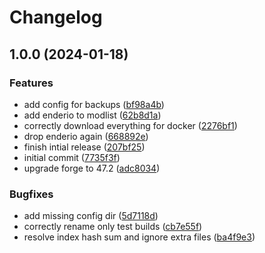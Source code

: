 # Changelog

## 1.0.0 (2024-01-18)


### Features

* add config for backups ([bf98a4b](https://github.com/crafthippie/boergers/commit/bf98a4befad237045dfe20c2f9087e70b91bf652))
* add enderio to modlist ([62b8d1a](https://github.com/crafthippie/boergers/commit/62b8d1ab9d1293be55431ed67d3362c2f6001174))
* correctly download everything for docker ([2276bf1](https://github.com/crafthippie/boergers/commit/2276bf1f884f880569afdc4decd8bb6d869b59ee))
* drop enderio again ([668892e](https://github.com/crafthippie/boergers/commit/668892e00e39f8e6138f6e463abfcbe1cb3983c9))
* finish intial release ([207bf25](https://github.com/crafthippie/boergers/commit/207bf25222f06187518f5521b6a909334767f9d7))
* initial commit ([7735f3f](https://github.com/crafthippie/boergers/commit/7735f3f0823c3f474412e8dcafb3da6fa272afd0))
* upgrade forge to 47.2 ([adc8034](https://github.com/crafthippie/boergers/commit/adc803401d5c5a4a397d6b68a281790fdb8b4857))


### Bugfixes

* add missing config dir ([5d7118d](https://github.com/crafthippie/boergers/commit/5d7118d36ea8240883011411e1d0c8bfcc6df027))
* correctly rename only test builds ([cb7e55f](https://github.com/crafthippie/boergers/commit/cb7e55f4b6086dec588db144e906272800c671cf))
* resolve index hash sum and ignore extra files ([ba4f9e3](https://github.com/crafthippie/boergers/commit/ba4f9e31051cc2e085d3cfd54e857f923fb24e94))
